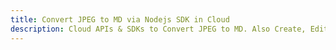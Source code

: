 ---title: Convert JPEG to MD via Nodejs SDK in Clouddescription: Cloud APIs & SDKs to Convert JPEG to MD. Also Create, Edit & Render Microsoft Word & OpenOffice documents in the Cloud.---